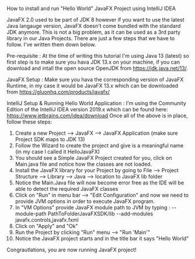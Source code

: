 How to install and run "Hello World" JavaFX Project using IntelliJ IDEA

JavaFX 2.0 used to be part of JDK 8 however if you want to use the latest Java langauge version, JavaFX doesn't come bundled with the
standard JDK anymore. This is not a big problem, as it can be used as a 3rd party library in our Java Projects. There are just a few steps
that we have to follow. I've written them down below.

Pre-requisite :
At the time of writing this tutorial I'm using Java 13 (latest) so first step is to make sure you hava JDK 13.x on your machine,
if you can download and intall the open source OpenJDK from https://jdk.java.net/13/.

JavaFX Setup :
Make sure you hava the corresponding version of JavaFX Runtime, in my case it would be JavaFX 13.x which can be downloaded 
from https://gluonhq.com/products/javafx/

IntelliJ Setup & Running Hello World Application :
I'm using the Community Edition of the IntelliJ IDEA version 2019.x which can be found here: https://www.jetbrains.com/idea/download
Once all of the above is in place, follow these steps:

1. Create a new Project  --> JavaFX --> JavaFX Application (make sure Project SDK maps to JDK 13)
2. Follow the Wizard to create the project and give is a meaningful name (in my case I called it HelloJavaFX)
3. You should see a Simple JavaFX Project created for you, click on Main.java file and notice how the classes are not loaded.
4. Install the JavaFX library for your Project by going to File --> Project Structure --> Library --> Java --> location to JavaFX lib folder
5. Notice the Main.Java file will now become error free as the IDE will be able to detect the required JavaFX classes
6. Click on "Run" in menu bar --> "Edit Configuration" and now we need to provide JVM options in order to execute JavaFX program.
7. In "VM Options" provide JavaFX module path to JVM by typing : --module-path PathToFolderJavaFXSDK/lib --add-modules javafx.controls,javafx.fxml
8. Click on "Apply" and "Ok"
9. Run the Project by clicking "Run" menu --> "Run 'Main'"
10. Notice the JavaFX project starts and in the title bar it says "Hello World"

Congrautlations, you are now running JavaFX project!
